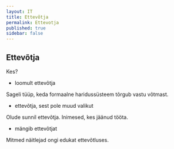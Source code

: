 ```yaml
---
layout: IT
title: Ettevõtja
permalink: Ettevotja
published: true
sidebar: false
---
```


## Ettevõtja

Kes?

- loomult ettevõtja

Sageli tüüp, keda formaalne haridussüsteem tõrgub vastu võtmast.

- ettevõtja, sest pole muud valikut

Olude sunnil ettevõtja. Inimesed, kes jäänud tööta. 

- mängib ettevõtjat

Mitmed näitlejad ongi edukat ettevõtluses. 
